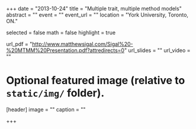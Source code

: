 +++
date = "2013-10-24"
title = "Multiple trait, multiple method models"
abstract = ""
event = ""
event_url = ""
location = "York University, Toronto, ON."

selected = false
math = false
highlight = true

url_pdf = "http://www.matthewsigal.com/Sigal%20-%20MTMM%20Presentation.pdf?attredirects=0"
url_slides = ""
url_video = ""

# Optional featured image (relative to `static/img/` folder).
[header]
image = ""
caption = ""

+++

